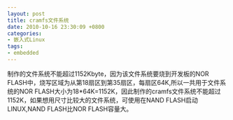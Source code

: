 ```yaml
---
layout: post
title: cramfs文件系统 
date: 2010-10-16 23:30:09 +0800
categories:
- 嵌入式Linux
tags:
- embedded
---
```


制作的文件系统不能超过1152Kbyte，因为该文件系统要烧到开发板的NOR FLASH中，烧写区域为从第18扇区到第35扇区，每扇区64K,所以一共用于文件系统的NOR FLASH大小为18*64K=1152K，因此制作的cramfs文件系统不能超过1152K，如果想用尺寸比较大的文件系统，可使用在NAND FLASH启动LINUX,NAND FLASH比NOR FLASH容量大。
